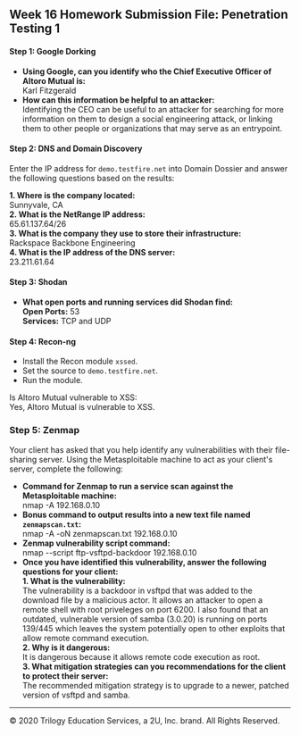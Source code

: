 ## Week 16 Homework Submission File: Penetration Testing 1

#### Step 1: Google Dorking


- **Using Google, can you identify who the Chief Executive Officer of Altoro Mutual is:**  
Karl Fitzgerald
- **How can this information be helpful to an attacker:**  
Identifying the CEO can be useful to an attacker for searching for more information on them to design a social engineering
attack, or linking them to other people or organizations that may serve as an entrypoint.

#### Step 2: DNS and Domain Discovery

Enter the IP address for `demo.testfire.net` into Domain Dossier and answer the following questions based on the results:

  **1. Where is the company located:**  
Sunnyvale, CA  
  **2. What is the NetRange IP address:**  
65.61.137.64/26  
  **3. What is the company they use to store their infrastructure:**  
Rackspace Backbone Engineering  
  **4. What is the IP address of the DNS server:**  
23.211.61.64  

#### Step 3: Shodan

- **What open ports and running services did Shodan find:**  
**Open Ports:** 53  
**Services:** TCP and UDP  

#### Step 4: Recon-ng 

- Install the Recon module `xssed`.
- Set the source to `demo.testfire.net`.
- Run the module.

Is Altoro Mutual vulnerable to XSS:  
Yes, Altoro Mutual is vulnerable to XSS.

### Step 5: Zenmap

Your client has asked that you help identify any vulnerabilities with their file-sharing server. Using the Metasploitable machine to act as your client's server, complete the following:

- **Command for Zenmap to run a service scan against the Metasploitable machine:**  
nmap -A 192.168.0.10
- **Bonus command to output results into a new text file named `zenmapscan.txt`:**  
nmap -A -oN zenmapscan.txt 192.168.0.10
- **Zenmap vulnerability script command:**  
nmap --script ftp-vsftpd-backdoor 192.168.0.10
- **Once you have identified this vulnerability, answer the following questions for your client:**  
  **1. What is the vulnerability:**  
The vulnerability is a backdoor in vsftpd that was added to the download file by a malicious actor. It allows an attacker to open a remote shell with root priveleges on port 6200. I also found that an outdated, vulnerable version of samba (3.0.20) is running on ports 139/445 which leaves the system potentially open to other exploits that allow remote command execution.  
  **2. Why is it dangerous:**  
It is dangerous because it allows remote code execution as root.  
  **3. What mitigation strategies can you recommendations for the client to protect their server:**  
The recommended mitigation strategy is to upgrade to a newer, patched version of vsftpd and samba.  
---
© 2020 Trilogy Education Services, a 2U, Inc. brand. All Rights Reserved.
